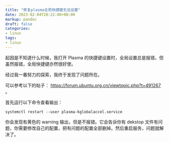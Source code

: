 ```yaml
---
title: "修复plasma全局快捷键无法设置"
date: 2023-02-04T20:22:00+08:00
markup: pandoc
draft: false
categories:
- linux
tags:
- linux
---
```


起因是不知道什么时候，我打开 Plasma 的快捷键设置时，全局设置总是报错，但虽然报错，全局快捷键亦然很好使。

经过我一番努力的探索，我终于发现了问题所在。

可以参考以下的帖子： https://forum.ubuntu.org.cn/viewtopic.php?t=491267 。

首先运行以下命令查看输出：

    systemctl restart --user plasma-kglobalaccel.service

你会发现有黄色的 warning 输出，但是不报错。它会告诉你有 dekstop 文件有问题，你需要修改自己的配置，把有问题的配置全部删掉。然后重启服务，问题就解决了。
